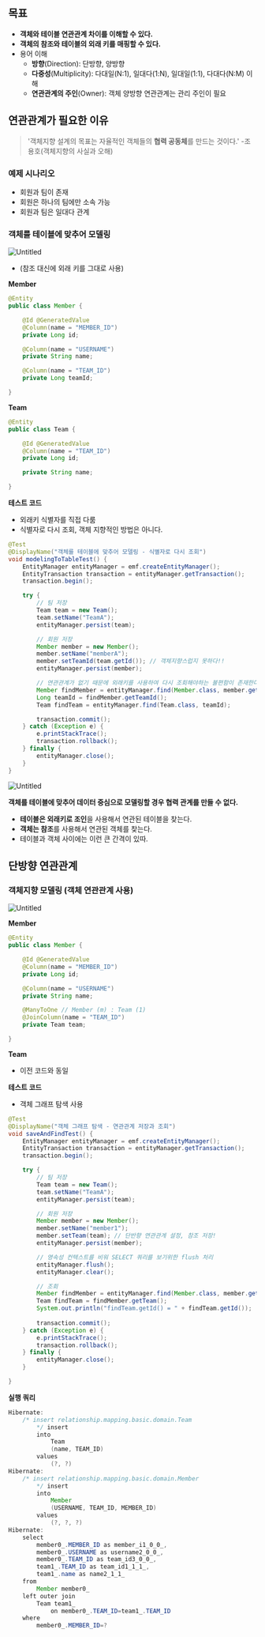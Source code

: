 ## 목표

- **객체와 테이블 연관관계 차이를 이해할 수 있다.**
- **객체의 참조와 테이블의 외래 키를 매핑할 수 있다.**
- 용어 이해
    - **방향**(Direction): 단방향, 양방향
    - **다중성**(Multiplicity): 다대일(N:1), 일대다(1:N), 일대일(1:1), 다대다(N:M) 이해
    - **연관관계의 주인**(Owner): 객체 양방향 연관관계는 관리 주인이 필요

## 연관관계가 필요한 이유

> '객체지향 설계의 목표는 자율적인 객체들의 **협력 공동체**를 만드는 것이다.' 
-조용호(객체지향의 사실과 오해)
> 

### 예제 시나리오

- 회원과 팀이 존재
- 회원은 하나의 팀에만 소속 가능
- 회원과 팀은 일대다 관계

### 객체를 테이블에 맞추어 모델링

![Untitled](https://s3-us-west-2.amazonaws.com/secure.notion-static.com/817d14cc-c27e-4027-99e9-956cc71008b2/Untitled.png)

- (참조 대신에 외래 키를 그대로 사용)

**Member**

```java
@Entity
public class Member {

    @Id @GeneratedValue
    @Column(name = "MEMBER_ID")
    private Long id;

    @Column(name = "USERNAME")
    private String name;

    @Column(name = "TEAM_ID")
    private Long teamId;

}
```

**Team**

```java
@Entity
public class Team {

    @Id @GeneratedValue
    @Column(name = "TEAM_ID")
    private Long id;

    private String name;

}
```

**테스트 코드**

- 외래키 식별자를 직접 다룸
- 식별자로 다시 조회, 객체 지향적인 방법은 아니다.

```java
@Test
@DisplayName("객체를 테이블에 맞추어 모델링 - 식별자로 다시 조회")
void modelingToTableTest() {
    EntityManager entityManager = emf.createEntityManager();
    EntityTransaction transaction = entityManager.getTransaction();
    transaction.begin();

    try {
        // 팀 저장
        Team team = new Team();
        team.setName("TeamA");
        entityManager.persist(team);

        // 회원 저장
        Member member = new Member();
        member.setName("memberA");
        member.setTeamId(team.getId()); // 객체지향스럽지 못하다!!
        entityManager.persist(member);

        // 연관관계가 없기 때문에 외래키를 사용하여 다시 조회해야하는 불편함이 존재한다.
        Member findMember = entityManager.find(Member.class, member.getId());
        Long teamId = findMember.getTeamId();
        Team findTeam = entityManager.find(Team.class, teamId);

        transaction.commit();
    } catch (Exception e) {
        e.printStackTrace();
        transaction.rollback();
    } finally {
        entityManager.close();
    }
}
```

![Untitled](https://s3-us-west-2.amazonaws.com/secure.notion-static.com/a585497c-ecde-418e-adfb-5e100f33686e/Untitled.png)

**객체를 테이블에 맞추어 데이터 중심으로 모델링할 경우 협력 관계를 만들 수 없다.**

- **테이블은 외래키로 조인**을 사용해서 연관된 테이블을 찾는다.
- **객체는 참조**를 사용해서 연관된 객체를 찾는다.
- 테이블과 객체 사이에는 이런 큰 간격이 있따.

## 단방향 연관관계

### 객체지향 모델링 (객체 연관관계 사용)

![Untitled](https://s3-us-west-2.amazonaws.com/secure.notion-static.com/68aa1deb-b537-4fcf-b454-c560a1c614ed/Untitled.png)

**Member**

```java
@Entity
public class Member {

    @Id @GeneratedValue
    @Column(name = "MEMBER_ID")
    private Long id;

    @Column(name = "USERNAME")
    private String name;

    @ManyToOne // Member (m) : Team (1)
    @JoinColumn(name = "TEAM_ID")
    private Team team;

}
```

**Team**

- 이전 코드와 동일

**테스트 코드**

- 객체 그래프 탐색 사용

```java
@Test
@DisplayName("객체 그래프 탐색 - 연관관계 저장과 조회")
void saveAndFindTest() {
    EntityManager entityManager = emf.createEntityManager();
    EntityTransaction transaction = entityManager.getTransaction();
    transaction.begin();

    try {
        // 팀 저장
        Team team = new Team();
        team.setName("TeamA");
        entityManager.persist(team);

        // 회원 저장
        Member member = new Member();
        member.setName("member1");
        member.setTeam(team); // 단반향 연관관계 설정, 참조 저장!
        entityManager.persist(member);

        // 영속성 컨텍스트를 비워 SELECT 쿼리를 보기위한 flush 처리
        entityManager.flush();
        entityManager.clear();

        // 조회
        Member findMember = entityManager.find(Member.class, member.getId());
        Team findTeam = findMember.getTeam();
        System.out.println("findTeam.getId() = " + findTeam.getId());
        
        transaction.commit();
    } catch (Exception e) {
        e.printStackTrace();
        transaction.rollback();
    } finally {
        entityManager.close();
    }

}
```

**실행 쿼리**

```java
Hibernate: 
    /* insert relationship.mapping.basic.domain.Team
        */ insert 
        into
            Team
            (name, TEAM_ID) 
        values
            (?, ?)
Hibernate: 
    /* insert relationship.mapping.basic.domain.Member
        */ insert 
        into
            Member
            (USERNAME, TEAM_ID, MEMBER_ID) 
        values
            (?, ?, ?)
Hibernate: 
    select
        member0_.MEMBER_ID as member_i1_0_0_,
        member0_.USERNAME as username2_0_0_,
        member0_.TEAM_ID as team_id3_0_0_,
        team1_.TEAM_ID as team_id1_1_1_,
        team1_.name as name2_1_1_ 
    from
        Member member0_ 
    left outer join
        Team team1_ 
            on member0_.TEAM_ID=team1_.TEAM_ID 
    where
        member0_.MEMBER_ID=?
```